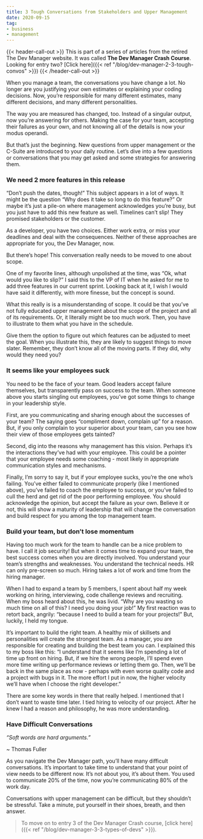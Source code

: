```yaml
---
title: 3 Tough Conversations from Stakeholders and Upper Management
date: 2020-09-15
tag:
- business
- management
---
```

{{< header-call-out >}}
This is part of a series of articles from the retired The Dev Manager website.  It was called **The Dev Manager Crash Course**. Looking for entry two? [Click here]({{< ref "/blog/dev-manager-2-3-tough-convos" >}})
{{< /header-call-out >}}

When you manage a team, the conversations you have change a lot. No longer are you justifying your own estimates or explaining your coding decisions. Now, you’re responsible for many different estimates, many different decisions, and many different personalities.

<!--more-->

The way you are measured has changed, too. Instead of a singular output, now you’re answering for others. Making the case for your team, accepting their failures as your own, and not knowing all of the details is now your modus operandi.

But that’s just the beginning. New questions from upper management or the C-Suite are introduced to your daily routine. Let’s dive into a few questions or conversations that you may get asked and some strategies for answering them.

### We need 2 more features in this release
“Don’t push the dates, though!” This subject appears in a lot of ways. It might be the question “Why does it take so long to do this feature?” Or maybe it’s just a pile-on where management acknowledges you’re busy, but you just have to add this new feature as well. Timelines can’t slip! They promised stakeholders or the customer.

As a developer, you have two choices. Either work extra, or miss your deadlines and deal with the consequences. Neither of these approaches are appropriate for you, the Dev Manager, now.

But there’s hope! This conversation really needs to be moved to one about scope.

One of my favorite lines, although unpolished at the time, was “Ok, what would you like to slip?” I said this to the VP of IT when he asked for me to add three features in our current sprint. Looking back at it, I wish I would have said it differently, with more finesse, but the concept is sound.

What this really is is a misunderstanding of scope. It could be that you’ve not fully educated upper management about the scope of the project and all of its requirements. Or, it literally might be too much work. Then, you have to illustrate to them what you have in the schedule.

Give them the option to figure out which features can be adjusted to meet the goal. When you illustrate this, they are likely to suggest things to move slater. Remember, they don’t know all of the moving parts. If they did, why would they need you?

### It seems like your employees suck
You need to be the face of your team. Good leaders accept failure themselves, but transparently pass on success to the team. When someone above you starts singling out employees, you’ve got some things to change in your leadership style.

First, are you communicating and sharing enough about the successes of your team? The saying goes “compliment down, complain up” for a reason. But, if you only complain to your superior about your team, can you see how their view of those employees gets tainted?

Second, dig into the reasons why management has this vision. Perhaps it’s the interactions they’ve had with your employee. This could be a pointer that your employee needs some coaching - most likely in appropriate communication styles and mechanisms.

Finally, I’m sorry to say it, but if your employee sucks, you’re the one who’s failing. You’ve either failed to communicate properly (like I mentioned above), you’ve failed to coach the employee to success, or you’ve failed to cull the herd and get rid of the poor performing employee. You should acknowledge the opinion, but accept the failure as your own. Believe it or not, this will show a maturity of leadership that will change the conversation and build respect for you among the top management team.

### Build your team, but don’t lose momentum
Having too much work for the team to handle can be a nice problem to have. I call it job security! But when it comes time to expand your team, the best success comes when you are directly involved. You understand your team’s strengths and weaknesses. You understand the technical needs. HR can only pre-screen so much. Hiring takes a lot of work and time from the hiring manager.

When I had to expand a team by 5 members, I spent about half my week working on hiring, interviewing, code challenge reviews and recruiting. When my boss heard about this, he was livid. “Why are you wasting so much time on all of this? I need you doing your job!” My first reaction was to retort back, angrily: “because I need to build a team for your projects!” But, luckily, I held my tongue.

It’s important to build the right team. A healthy mix of skillsets and personalities will create the strongest team. As a manager, you are responsible for creating and building the best team you can. I explained this to my boss like this: “I understand that it seems like I’m spending a lot of time up front on hiring. But, if we hire the wrong people, I’ll spend even more time writing up performance reviews or letting them go. Then, we’ll be back in the same place as now - perhaps with even worse quality code and a project with bugs in it. The more effort I put in now, the higher velocity we’ll have when I choose the right developer.”

There are some key words in there that really helped. I mentioned that I don’t want to waste time later. I tied hiring to velocity of our project. After he knew I had a reason and philosophy, he was more understanding.

### Have Difficult Conversations
*“Soft words are hard arguments.”*

~ Thomas Fuller

As you navigate the Dev Manager path, you’ll have many difficult conversations. It’s important to take time to understand that your point of view needs to be different now. It’s not about you, it’s about them. You used to communicate 20% of the time, now you’re communicating 80% of the work day.

Conversations with upper management can be difficult, but they shouldn’t be stressful. Take a minute, put yourself in their shoes, breath, and then answer.

> To move on to entry 3 of the Dev Manager Crash course, [click here]({{< ref "/blog/dev-manager-3-3-types-of-devs" >}}).
